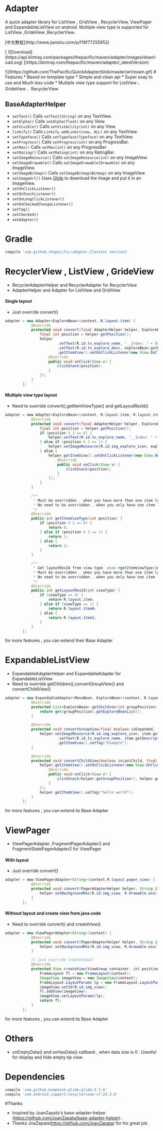 # Adapter
A quick adapter library for ListView , GridView , RecyclerView, ViewPager and ExpandableListView on android. Multiple view type is supported for ListView ,GrideView ,RecyclerView.
<p>[中文教程](http://www.jianshu.com/p/f18f77255952)
<p>
[ ![Download](https://api.bintray.com/packages/thepacific/maven/adapter/images/download.svg) ](https://bintray.com/thepacific/maven/adapter/_latestVersion)
<p>
![](https://github.com/ThePacific/QuickAdapter/blob/master/art/exam.gif)
# Features
* Based on template type
* Simple and clean api
* Super esay to use and Much less code
* Multiple view type support for ListView 、GrideView 、RecyclerView

## BaseAdapterHelper
* ```setText()``` Calls ```setText(String)``` on any TextView.
* ```setAlpha()``` Calls ```setAlpha(float)``` on any View.
* ```setVisible()``` Calls ```setVisibility(int)``` on any View.
* ```linkify()``` Calls ```Linkify.addLinks(view, ALL)``` on any TextView.
* ```setTypeface()``` Calls ```setTypeface(Typeface)``` on any TextView.
* ```setProgress()``` Calls ```setProgress(int)``` on any ProgressBar.
* ```setMax()``` Calls ```setMax(int)``` on any ProgressBar.
* ```setRating()``` Calls ```setRating(int)``` on any RatingBar.
* ```setImageResource()``` Calls ```setImageResource(int)``` on any ImageView.
* ```setImageDrawable()``` Calls ```setImageDrawable(Drawable)``` on any ImageView.
* ```setImageBitmap()``` Calls ```setImageBitmap(Bitmap)``` on any ImageView.
* ```setImageUrl()``` Uses [Glide](https://github.com/bumptech/glide) to download the image and put it in an ImageView.
* ```setOnClickListener()```
* ```setOnTouchListener()```
* ```setOnLongClickListener()```
* ```setOnCheckedChangeListener()```
* ```setTag()```
* ```setChecked()```
* ```setAdapter()```

# Gradle
```groovy
compile 'com.github.thepacific:adapter:{lastest version}'
```

# RecyclerView , ListView , GrideView
* RecyclerAdapterHelper and RecyclerAdapter for RecyclerView
* AdapterHelper and Adapter for ListView and GridView
  
#### Single layout
* Just override convert()
```java
adapter = new Adapter<ExploreBean>(context, R.layout.item) {
            @Override
            protected void convert(final AdapterHelper helper, ExploreBean exploreBean) {
                final int position = helper.getPosition();
                helper
                        .setText(R.id.tv_explore_name, "__Index: " + String.valueOf(position))
                        .setText(R.id.tv_explore_desc, exploreBean.getDescription())
                        .getItemView().setOnClickListener(new View.OnClickListener() {
                    @Override
                    public void onClick(View v) {
                        clickSnack(position);
                    }
                });
            }
        };      
```

#### Multiple view type layout
* Need to override convert(),getItemViewType() and getLayoutResId()
```java
adapter = new Adapter<ExploreBean>(context, R.layout.item, R.layout.item0, R.layout.item1) {
            @Override
            protected void convert(final AdapterHelper helper, ExploreBean exploreBean) {
                final int position = helper.getPosition();
                if (position % 3 == 0) {
                    helper.setText(R.id.tv_explore_name, "__Index: " + String.valueOf(position));
                } else if (position % 3 == 1) {
                    helper.setImageResource(R.id.img_explore_icon, exploreBean.getIconResId());
                } else {
                    helper.getItemView().setOnClickListener(new View.OnClickListener() {
                        @Override
                        public void onClick(View v) {
                            clickSnack(position);
                        }
                    });
                }
            }

            /**
             * Must be overridden , when you have more than one item layout.
             * No need to be overridden , when you only have one item layout.
             */
            @Override
            public int getItemViewType(int position) {
                if (position % 3 == 0) {
                    return 0;
                } else if (position % 3 == 1) {
                    return 1;
                } else {
                    return 2;
                }
            }

            /**
             * Get layoutResId from view type  @see #getItemViewType(int position) return value.
             * Must be overridden , when you have more than one item layout.
             * No need to be overridden , when you only have one item layout.
             */
            @Override
            public int getLayoutResId(int viewType) {
                if (viewType == 0) {
                    return R.layout.item;
                } else if (viewType == 1) {
                    return R.layout.item0;
                } else {
                    return R.layout.item1;
                }
            }
        };
```
for more features , you can extend their Base Adapter

# ExpandableListView
* ExpandableAdapterHelper and ExpandableAdapter for ExpandableListView
* Need to override getChildren(),convertGroupView() and convertChildView()
```java
adapter = new ExpandableAdapter<MenuBean, ExploreBean>(context, R.layout.item_group, R.layout.item_child) {
            @Override
            protected List<ExploreBean> getChildren(int groupPosition) {
                return get(groupPosition).getExploreBeanList();
            }

            @Override
            protected void convertGroupView(final boolean isExpanded, final ExpandableAdapterHelper helper, MenuBean item) {
                helper.setImageResource(R.id.img_explore_icon, item.getIconResId())
                        .setText(R.id.tv_explore_name, item.getDescription())
                        .getItemView().setTag("Example");
            }

            @Override
            protected void convertChildView(boolean isLastChild, final ExpandableAdapterHelper helper, ExploreBean item) {
                helper.getItemView().setOnClickListener(new View.OnClickListener() {
                    @Override
                    public void onClick(View v) {
                        clickSnack(helper.getGroupPosition(), helper.getChildPosition());
                    }
                });
                helper.getItemView().setTag("hello world");
            }
        };
```
for more features , you can extend its Base Adapter

# ViewPager
* ViewPagerAdapter ,FragmentPagerAdapter2 and FragmentStatePagerAdapter2 for ViewPager

#### With layout
* Just override convert()
```java
adapter = new ViewPagerAdapter<String>(context,R.layout.pager_view) {
            @Override
            protected void convert(PagerAdapterHelper helper, String item) {
                helper.setBackgroundRes(R.id.img_view, R.drawable.exa);
            }
        };
```
#### Without layout and create view from java code

* Need to override convert() and createView()
```java
adapter = new ViewPagerAdapter<String>(context) {
            @Override
            protected void convert(PagerAdapterHelper helper, String item) {
                helper.setBackgroundRes(R.id.img_view, R.drawable.exa);
            }

            // just override createView()
            @Override
            protected View createView(ViewGroup container, int position) {
                FrameLayout fl = new FrameLayout(context);
                ImageView imageView = new ImageView(context);
                FrameLayout.LayoutParams lp = new FrameLayout.LayoutParams(480, 480, Gravity.CENTER);
                imageView.setId(R.id.img_view);
                fl.addView(imageView);
                imageView.setLayoutParams(lp);
                return fl;
            }
        };
```
for more features , you can extend its Base Adapter

# Others
* onEmptyData() and onHasData() callback , when data size is 0 . Usesful for display and hide empty tip view.

# Dependencies
```groovy
compile 'com.github.bumptech.glide:glide:3.7.0'
compile 'com.android.support:recyclerview-v7:23.3.0'
```

#Thanks
* Inspired by JoanZapata's base-adapter-helper (https://github.com/JoanZapata/base-adapter-helper) .
* Thanks JoaZapata(https://github.com/JoanZapata) for his great job .
